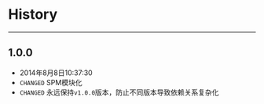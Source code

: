 # History

---

## 1.0.0
* 2014年8月8日10:37:30
* `CHANGED` SPM模块化
* `CHANGED` 永远保持`v1.0.0`版本，防止不同版本导致依赖关系复杂化
